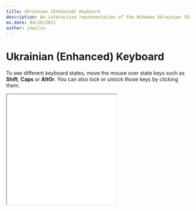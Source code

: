 ```yaml
---
title: Ukrainian (Enhanced) Keyboard
description: An interactive representation of the Windows Ukrainian (Enhanced)Keyboard. To see different keyboard states, click or move the mouse over the state keys.
ms.date: 04/26/2021
author: jowilco
---
```


# Ukrainian (Enhanced) Keyboard

To see different keyboard states, move the mouse over state keys such as **Shift**, **Caps** or **AltGr**. You can also lock or unlock those keys by clicking them.

<iframe src="kbdur1.html" height="300"></iframe>
